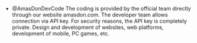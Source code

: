 - @AmasDonDevCode
The coding is provided by the official team directly through our website amasdon.com.
The developer team allows connection via API key.
For security reasons, the API key is completely private.
Design and development of websites, web platforms, development of mobile, PC games, etc.
